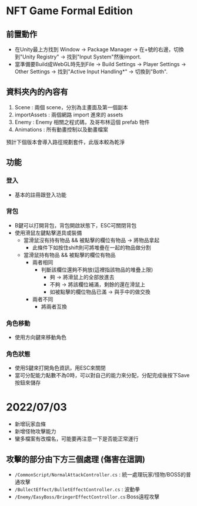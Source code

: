 # NFT Game Formal Edition
## 前置動作
- 在Unity最上方找到 Window -> Package Manager -> 在+號的右邊，切換到"Unity Registry" -> 找到"Input System"然後import.
- 當準備要Build成WebGL時先到File -> Build Settings -> Player Settings -> Other Settings -> 找到"Active Input Handling*" -> 切換到"Both".
## 資料夾內的內容有
1. Scene : 兩個 scene，分別為主畫面及第一個副本
2. importAssets : 兩個網路 import 進來的 assets
3. Enemy : Enemy 相關之程式碼，及哥布林這個 prefab 物件
4. Animations : 所有動畫控制以及動畫檔案

預計下個版本會導入路徑規劃套件，此版本較為乾淨
## 功能
### 登入
- 基本的註冊跟登入功能
### 背包
- B鍵可以打開背包，背包開啟狀態下，ESC可關閉背包
- 使用滑鼠左鍵點擊道具或裝備
  - 當滑鼠沒有持有物品 && 被點擊的欄位有物品 -> 將物品拿起
    - 此條件下如按住shift則可將堆疊在一起的物品做分割
  - 當滑鼠持有物品 && 被點擊的欄位有物品
    - 兩者相同
      - 判斷該欄位還夠不夠放(這裡指該物品的堆疊上限)
        - 夠 -> 將滑鼠上的全部放進去
        - 不夠 -> 將該欄位補滿，剩餘的還在滑鼠上
        - 如被點擊的欄位物品已滿 -> 與手中的做交換
    - 兩者不同
      - 將兩者互換
### 角色移動
- 使用方向鍵來移動角色
### 角色狀態
- 使用S鍵來打開角色資訊，用ESC來關閉
- 當可分配能力點數不為0時，可以對自己的能力來分配，分配完成後按下Save按鈕來儲存

# 2022/07/03

* 新增玩家血條
* 新增怪物攻擊能力
* 蠻多檔案有改檔名，可能要再注意一下是否能正常運行
## 攻擊的部分由下方三個處理 (傷害在這調)
* `/CommonScript/NormalAttackController.cs` : 統一處理玩家/怪物/BOSS的普通攻擊
* `/BullectEffect/BulletEffectController.cs` : 波動拳
* `/Enemy/EasyBoss/BringerEffectControllor.cs`:Boss遠程攻擊




